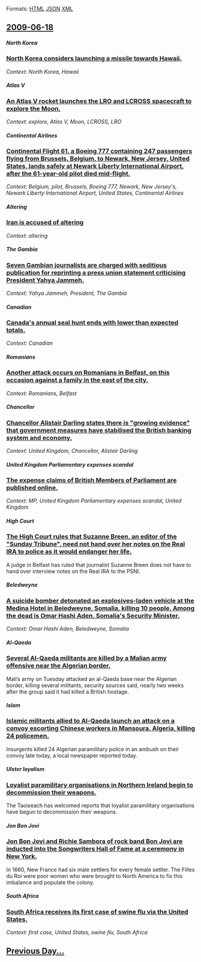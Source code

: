 
Formats: [HTML](2009/06/18/index.html)  [JSON](2009/06/18/index.json)  [XML](2009/06/18/index.xml)  

## [2009-06-18](/news/2009/06/18/index.md)

##### North Korea
### [ North Korea considers launching a missile towards Hawaii. ](/news/2009/06/18/north-korea-considers-launching-a-missile-towards-hawaii.md)
_Context: North Korea, Hawaii_

##### Atlas V
### [ An Atlas V rocket launches the LRO and LCROSS spacecraft to explore the Moon.](/news/2009/06/18/an-atlas-v-rocket-launches-the-lro-and-lcross-spacecraft-to-explore-the-moon.md)
_Context: explore, Atlas V, Moon, LCROSS, LRO_

##### Continental Airlines
### [ Continental Flight 61, a Boeing 777 containing 247 passengers flying from Brussels, Belgium, to Newark, New Jersey, United States, lands safely at Newark Liberty International Airport, after the 61-year-old pilot died mid-flight. ](/news/2009/06/18/continental-flight-61-a-boeing-777-containing-247-passengers-flying-from-brussels-belgium-to-newark-new-jersey-united-states-lands-sa.md)
_Context: Belgium, pilot, Brussels, Boeing 777, Newark, New Jersey's, Newark Liberty International Airport, United States, Continental Airlines_

##### Altering
### [ Iran is accused of altering ](/news/2009/06/18/iran-is-accused-of-altering.md)
_Context: altering_

##### The Gambia
### [ Seven Gambian journalists are charged with seditious publication for reprinting a press union statement criticising President Yahya Jammeh. ](/news/2009/06/18/seven-gambian-journalists-are-charged-with-seditious-publication-for-reprinting-a-press-union-statement-criticising-president-yahya-jammeh.md)
_Context: Yahya Jammeh, President, The Gambia_

##### Canadian
### [ Canada's annual seal hunt ends with lower than expected totals. ](/news/2009/06/18/canada-s-annual-seal-hunt-ends-with-lower-than-expected-totals.md)
_Context: Canadian_

##### Romanians
### [ Another attack occurs on Romanians in Belfast, on this occasion against a family in the east of the city. ](/news/2009/06/18/another-attack-occurs-on-romanians-in-belfast-on-this-occasion-against-a-family-in-the-east-of-the-city.md)
_Context: Romanians, Belfast_

##### Chancellor
### [ Chancellor Alistair Darling states there is "growing evidence" that government measures have stabilised the British banking system and economy. ](/news/2009/06/18/chancellor-alistair-darling-states-there-is-growing-evidence-that-government-measures-have-stabilised-the-british-banking-system-and-econ.md)
_Context: United Kingdom, Chancellor, Alistair Darling_

##### United Kingdom Parliamentary expenses scandal
### [ The expense claims of British Members of Parliament are published online. ](/news/2009/06/18/the-expense-claims-of-british-members-of-parliament-are-published-online.md)
_Context: MP, United Kingdom Parliamentary expenses scandal, United Kingdom_

##### High Court
### [ The High Court rules that Suzanne Breen, an editor of the "Sunday Tribune", need not hand over her notes on the Real IRA to police as it would endanger her life. ](/news/2009/06/18/the-high-court-rules-that-suzanne-breen-an-editor-of-the-sunday-tribune-need-not-hand-over-her-notes-on-the-real-ira-to-police-as-it-wo.md)
A judge in Belfast has ruled that journalist Suzanne Breen does not have to hand over interview notes on the Real IRA to the PSNI.

##### Beledweyne
### [ A suicide bomber detonated an explosives-laden vehicle at the Medina Hotel in Beledweyne, Somalia, killing 10 people. Among the dead is Omar Hashi Aden, Somalia's Security Minister. ](/news/2009/06/18/a-suicide-bomber-detonated-an-explosives-laden-vehicle-at-the-medina-hotel-in-beledweyne-somalia-killing-10-people-among-the-dead-is-oma.md)
_Context: Omar Hashi Aden, Beledweyne, Somalia_

##### Al-Qaeda
### [ Several Al-Qaeda militants are killed by a Malian army offensive near the Algerian border. ](/news/2009/06/18/several-al-qaeda-militants-are-killed-by-a-malian-army-offensive-near-the-algerian-border.md)
Mali’s army on Tuesday attacked an al-Qaeda base near the Algerian border, killing several militants, security sources said, nearly two weeks after the group said it had killed a British hostage.

##### Islam
### [ Islamic militants allied to Al-Qaeda launch an attack on a convoy escorting Chinese workers in Mansoura, Algeria, killing 24 policemen. ](/news/2009/06/18/islamic-militants-allied-to-al-qaeda-launch-an-attack-on-a-convoy-escorting-chinese-workers-in-mansoura-algeria-killing-24-policemen.md)
Insurgents killed 24 Algerian paramilitary police in an ambush on their convoy late today, a local newspaper reported today.

##### Ulster loyalism
### [ Loyalist paramilitary organisations in Northern Ireland begin to decommission their weapons. ](/news/2009/06/18/loyalist-paramilitary-organisations-in-northern-ireland-begin-to-decommission-their-weapons.md)
The Taoiseach has welcomed reports that loyalist paramilitary organisations have begun to decommission their weapons.

##### Jon Bon Jovi
### [ Jon Bon Jovi and Richie Sambora of rock band Bon Jovi are inducted into the Songwriters Hall of Fame at a ceremony in New York. ](/news/2009/06/18/jon-bon-jovi-and-richie-sambora-of-rock-band-bon-jovi-are-inducted-into-the-songwriters-hall-of-fame-at-a-ceremony-in-new-york.md)
In 1660, New France had six male settlers for every female settler. The Filles du Roi were poor women who were brought to North America to fix this imbalance and populate the colony.

##### South Africa
### [ South Africa receives its first case of swine flu via the United States. ](/news/2009/06/18/south-africa-receives-its-first-case-of-swine-flu-via-the-united-states.md)
_Context: first case, United States, swine flu, South Africa_

## [Previous Day...](/news/2009/06/17/index.md)

